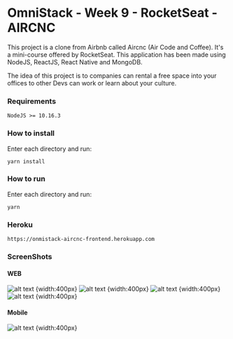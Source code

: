 OmniStack - Week 9 - RocketSeat - AIRCNC
========================================

This project is a clone from Airbnb called Aircnc (Air Code and Coffee). It's a mini-course offered by RocketSeat.
This application has been made using NodeJS, ReactJS, React Native and MongoDB.

The idea of this project is to companies can rental a free space into your offices to other Devs can work or learn about your culture.

### Requirements

    NodeJS >= 10.16.3

### How to install

Enter each directory and run:

    yarn install

### How to run

Enter each directory and run:

    yarn 
    
### Heroku

    https://onmistack-aircnc-frontend.herokuapp.com
    
### ScreenShots

#### WEB

![alt text](https://res.cloudinary.com/bsdev/image/upload/v1595495500/portfolio/aircnc/0.jpg) {width:400px}
![alt text](https://res.cloudinary.com/bsdev/image/upload/v1595495500/portfolio/aircnc/1.jpg) {width:400px} 
![alt text](https://res.cloudinary.com/bsdev/image/upload/v1595495500/portfolio/aircnc/2.jpg) {width:400px}
![alt text](https://res.cloudinary.com/bsdev/image/upload/v1595495500/portfolio/aircnc/3.jpg) {width:400px}

#### Mobile

![alt text](https://res.cloudinary.com/bsdev/image/upload/v1595495500/portfolio/aircnc/4.jpg) {width:400px}
